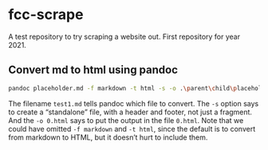 # fcc-scrape

A test repository to try scraping a website out. First repository for year 2021.

## Convert md to html using pandoc

```sh
pandoc placeholder.md -f markdown -t html -s -o .\parent\child\placeholder.html;
```

The filename `test1.md` tells pandoc which file to convert. The `-s` option says to create a “standalone” file, with a header and footer, not just a fragment. And the `-o 0.html` says to put the output in the file `0.html`. Note that we could have omitted `-f markdown` and `-t html`, since the default is to convert from markdown to HTML, but it doesn’t hurt to include them.
